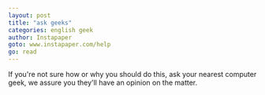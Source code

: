 ```yaml
---
layout: post
title: "ask geeks"
categories: english geek
author: Instapaper
goto: www.instapaper.com/help
go: read
---
```


If you're not sure how or why you should do this, ask your nearest computer geek, we assure you they'll have an opinion on the matter.
